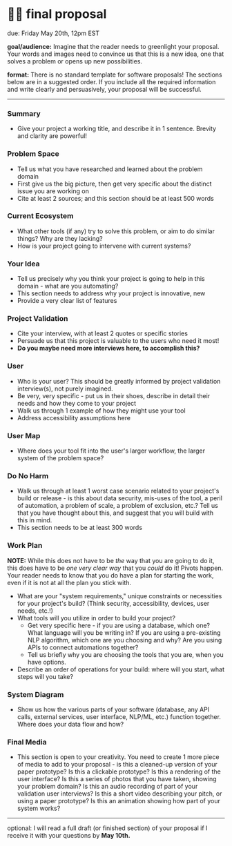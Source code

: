 # 🤖📄 final proposal 

due: Friday May 20th, 12pm EST 

**goal/audience:** Imagine that the reader needs to greenlight your proposal. Your words and images need to convince us that this is a new idea, one that solves a problem or opens up new possibilities. 

**format:** There is no standard template for software proposals! The sections below are in a suggested order. If you include all the required information and write clearly and persuasively, your proposal will be successful.

---

### Summary
- Give your project a working title, and describe it in 1 sentence. Brevity and clarity are powerful!

### Problem Space
- Tell us what you have researched and learned about the problem domain
- First give us the big picture, then get very specific about the distinct issue you are working on
- Cite at least 2 sources; and this section should be at least 500 words

### Current Ecosystem
 - What other tools (if any) try to solve this problem, or aim to do similar things? Why are they lacking?
 - How is your project going to intervene with current systems?

### Your Idea
 - Tell us precisely why you think your project is going to help in this domain - what are you automating?
 - This section needs to address why your project is innovative, new
 - Provide a very clear list of features

### Project Validation
- Cite your interview, with at least 2 quotes or specific stories
- Persuade us that this project is valuable to the users who need it most!
- **Do you maybe need more interviews here, to accomplish this?**

### User
 - Who is your user? This should be greatly informed by project validation interview(s), not purely imagined.
 - Be very, very specific - put us in their shoes, describe in detail their needs and how they come to your project
 - Walk us through 1 example of how they might use your tool
 - Address accessibility assumptions here

### User Map
- Where does your tool fit into the user's larger workflow, the larger system of the problem space?

### Do No Harm
- Walk us through at least 1 worst case scenario related to your project's build or release - is this about data security, mis-uses of the tool, a peril of automation, a problem of scale, a problem of exclusion, etc.? Tell us that you have thought about this, and suggest that you will build with this in mind.
- This section needs to be at least 300 words

### Work Plan
**NOTE:** While this does not have to be _the_ way that you are going to do it, this does have to be _one very clear way_ that you _could_ do it! Pivots happen. Your reader needs to know that you do have a plan for starting the work, even if it is not at all the plan you stick with.
- What are your "system requirements," unique constraints or necessities for your project's build? (Think security, accessibility, devices, user needs, etc.!)
- What tools will you utilize in order to build your project?
  - Get very specific here - if you are using a database, which one? What language will you be writing in? If you are using a pre-existing NLP algorithm, which one are you choosing and why? Are you using APIs to connect automations together?  
  - Tell us briefly why you are choosing the tools that you are, when you have options.
- Describe an order of operations for your build: where will you start, what steps will you take?

### System Diagram
- Show us how the various parts of your software (database, any API calls, external services, user interface, NLP/ML, etc.) function together. Where does your data flow and how?

### Final Media
- This section is open to your creativity. You need to create 1 more piece of media to add to your proposal - is this a cleaned-up version of your paper prototype? Is this a clickable prototype? Is this a rendering of the user interface? Is this a series of photos that you have taken, showing your problem domain? Is this an audio recording of part of your validation user interviews? Is this a short video describing your pitch, or using a paper prototype? Is this an animation showing how part of your system works? 

---
optional: I will read a full draft (or finished section) of your proposal if I receive it with your questions by **May 10th.**

